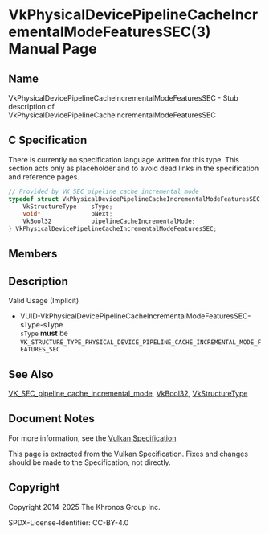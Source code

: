 # VkPhysicalDevicePipelineCacheIncrementalModeFeaturesSEC(3) Manual Page

## Name

VkPhysicalDevicePipelineCacheIncrementalModeFeaturesSEC - Stub description of VkPhysicalDevicePipelineCacheIncrementalModeFeaturesSEC



## [](#_c_specification)C Specification

There is currently no specification language written for this type. This section acts only as placeholder and to avoid dead links in the specification and reference pages.

```c++
// Provided by VK_SEC_pipeline_cache_incremental_mode
typedef struct VkPhysicalDevicePipelineCacheIncrementalModeFeaturesSEC {
    VkStructureType    sType;
    void*              pNext;
    VkBool32           pipelineCacheIncrementalMode;
} VkPhysicalDevicePipelineCacheIncrementalModeFeaturesSEC;
```

## [](#_members)Members

## [](#_description)Description

Valid Usage (Implicit)

- [](#VUID-VkPhysicalDevicePipelineCacheIncrementalModeFeaturesSEC-sType-sType)VUID-VkPhysicalDevicePipelineCacheIncrementalModeFeaturesSEC-sType-sType  
  `sType` **must** be `VK_STRUCTURE_TYPE_PHYSICAL_DEVICE_PIPELINE_CACHE_INCREMENTAL_MODE_FEATURES_SEC`

## [](#_see_also)See Also

[VK\_SEC\_pipeline\_cache\_incremental\_mode](https://registry.khronos.org/vulkan/specs/latest/man/html/VK_SEC_pipeline_cache_incremental_mode.html), [VkBool32](https://registry.khronos.org/vulkan/specs/latest/man/html/VkBool32.html), [VkStructureType](https://registry.khronos.org/vulkan/specs/latest/man/html/VkStructureType.html)

## [](#_document_notes)Document Notes

For more information, see the [Vulkan Specification](https://registry.khronos.org/vulkan/specs/latest/html/vkspec.html#VkPhysicalDevicePipelineCacheIncrementalModeFeaturesSEC)

This page is extracted from the Vulkan Specification. Fixes and changes should be made to the Specification, not directly.

## [](#_copyright)Copyright

Copyright 2014-2025 The Khronos Group Inc.

SPDX-License-Identifier: CC-BY-4.0